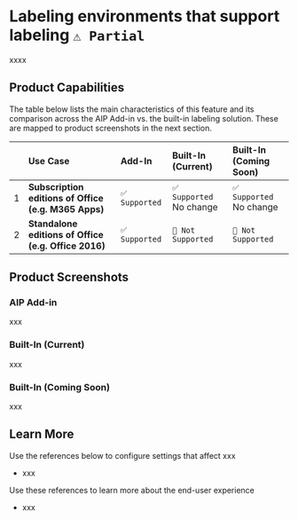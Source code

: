 # Labeling environments that support labeling `⚠️ Partial`

xxxx

## Product Capabilities
The table below lists the main characteristics of this feature and its comparison across the AIP Add-in vs. the built-in labeling solution. These are mapped to product screenshots in the next section. 

|  | Use Case             | Add-In| Built-In (Current) | Built-In (Coming Soon)|
| :----                   | :---- | :---- | :---- | :---- |
| 1 | **Subscription editions of Office (e.g. M365 Apps)**   | `✅ Supported`  | `✅ Supported` No change | `✅ Supported` No change  |
| 2 | **Standalone editions of Office (e.g. Office 2016)**   | `✅ Supported` |  `🚫 Not Supported`  | `🚫 Not Supported`|


## Product Screenshots

### AIP Add-in
xxx

### Built-In (Current)
xxx

### Built-In (Coming Soon)
xxx

## Learn More
Use the references below to configure settings that affect xxx
- xxx
 
 Use these references to learn more about the end-user experience
- xxx
